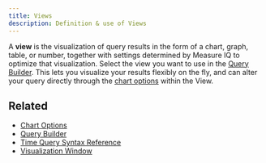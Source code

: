 ```yaml
---
title: Views
description: Definition & use of Views
---
```


A **view** is the visualization of query results in the form of a chart, graph, table, or number, together with settings determined by Measure IQ to optimize that visualization. Select the view you want to use in the [Query Builder](../query-builder). This lets you visualize your results flexibly on the fly, and can alter your query directly through the [chart options](../chart-options) within the View.

## Related

- [Chart Options](../chart-options)
- [Query Builder](../query-builder)
- [Time Query Syntax Reference](/measure_iq/measure-user-guides/build-queries-and-visualizations/time-query-syntax-reference)
- [Visualization Window](../visualization-window)
